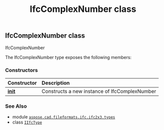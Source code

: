 ﻿---
title: IfcComplexNumber class
second_title: Aspose.CAD for Python via .NET API References
description: 
type: docs
weight: 160
url: /python-net/aspose.cad.fileformats.ifc.ifc2x3.types/ifccomplexnumber/
is_root: false
---

## IfcComplexNumber class

IfcComplexNumber



The IfcComplexNumber type exposes the following members:

### Constructors
| Constructor | Description |
| :- | :- |
| [__init__](/cad/python-net/aspose.cad.fileformats.ifc.ifc2x3.types/ifccomplexnumber/__init__/#) | Constructs a new instance of IfcComplexNumber |



### See Also
* module [`aspose.cad.fileformats.ifc.ifc2x3.types`](..)
* class [`IIfcType`](/cad/python-net/aspose.cad.fileformats.ifc/iifctype)
